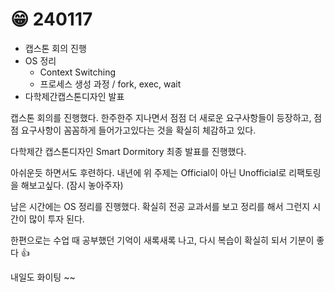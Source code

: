 # 😁 240117

* 캡스톤 회의 진행
* OS 정리
  * Context Switching
  * 프로세스 생성 과정 / fork, exec, wait
* 다학제간캡스톤디자인 발표

캡스톤 회의를 진행했다. 한주한주 지나면서 점점 더 새로운 요구사항들이 등장하고, 점점 요구사항이 꼼꼼하게 들어가고있다는 것을 확실히 체감하고 있다.

다학제간 캡스톤디자인 Smart Dormitory 최종 발표를 진행했다.

아쉬운듯 하면서도 후련하다. 내년에 위 주제는 Official이 아닌 Unofficial로 리팩토링을 해보고싶다. (잠시 놓아주자)

남은 시간에는 OS 정리를 진행했다. 확실히 전공 교과서를 보고 정리를 해서 그런지 시간이 많이 투자 된다.

한편으로는 수업 때 공부했던 기억이 새록새록 나고, 다시 복습이 확실히 되서 기분이 좋다 👍

내일도 화이팅 \~\~
